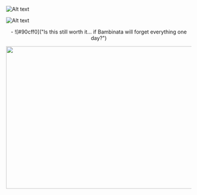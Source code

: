 ![Alt text](https://64.media.tumblr.com/0200a5a48335913e22eaeb59940a357c/tumblr_inline_n37h4cIuCk1qhwjx8.gif)

![Alt text](https://i.ibb.co/YX9v5xZ/1626-C26-F-911-F-456-B-8-CAB-F45600-F0-E091.png)
<p align="center"> 
- ![#90cff0]("Is this still worth it... if Bambinata will forget everything one day?")
</p>
 <img src="https://media.discordapp.net/attachments/789985868370542602/1224379271892701284/Untitled150_20240401162548.png?ex=661d470e&is=660ad20e&hm=e6309099cf31f44d89a0d474c54385839b3bfcbdae281a7978de684ab5d1e007&=&format=webp&quality=lossless&width=960&height=388" width="960" height="388">
